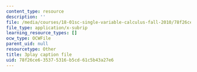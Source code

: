 ```yaml
---
content_type: resource
description: ''
file: /media/courses/18-01sc-single-variable-calculus-fall-2010/78f26ce635375316b5cd61c5b43a27e6_E7oR_JBgUzA.vtt
file_type: application/x-subrip
learning_resource_types: []
ocw_type: OCWFile
parent_uid: null
resourcetype: Other
title: 3play caption file
uid: 78f26ce6-3537-5316-b5cd-61c5b43a27e6
---
```

